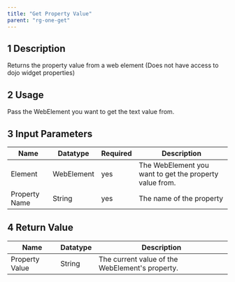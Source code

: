 ```yaml
---
title: "Get Property Value"
parent: "rg-one-get"
---
```


## 1 Description

Returns the property value from a web element
(Does not have access to dojo widget properties)

## 2 Usage

Pass the WebElement you want to get the text value from.

## 3 Input Parameters

Name | Datatype | Required | Description
---- | -------- | ------- |---------------
Element | WebElement | yes | The WebElement you want to get the property value from.
Property Name | String | yes | The name of the property

## 4 Return Value

Name | Datatype | Description
---- | --------- | ---------------
Property Value | String | The current value of the WebElement's property.
